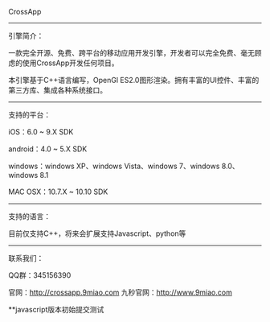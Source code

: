 CrossApp

-------------------

引擎简介：

一款完全开源、免费、跨平台的移动应用开发引擎，开发者可以完全免费、毫无顾虑的使用CrossApp开发任何项目。

本引擎基于C++语言编写，OpenGl ES2.0图形渲染。拥有丰富的UI控件、丰富的第三方库、集成各种系统接口。


-------------------

支持的平台：

iOS：6.0 ~ 9.X SDK

android：4.0 ~ 5.X SDK

windows：windows XP、windows Vista、windows 7、windows 8.0、 windows 8.1

MAC OSX：10.7.X ~ 10.10 SDK


-------------------

支持的语言：

目前仅支持C++，将来会扩展支持Javascript、python等


-------------------

联系我们：

QQ群：345156390

官网：http://crossapp.9miao.com
九秒官网：http://www.9miao.com


**javascript版本初始提交测试
